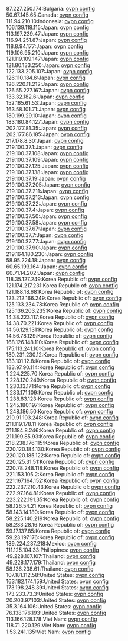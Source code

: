 87.227.250.174:Bulgaria: [ovpn config](vpn/87_227_250_174.ovpn)  
50.67.145.65:Canada: [ovpn config](vpn/50_67_145_65.ovpn)  
111.94.210.10:Indonesia: [ovpn config](vpn/111_94_210_10.ovpn)  
106.139.118.115:Japan: [ovpn config](vpn/106_139_118_115.ovpn)  
113.197.239.47:Japan: [ovpn config](vpn/113_197_239_47.ovpn)  
116.94.251.87:Japan: [ovpn config](vpn/116_94_251_87.ovpn)  
118.8.94.177:Japan: [ovpn config](vpn/118_8_94_177.ovpn)  
119.106.95.210:Japan: [ovpn config](vpn/119_106_95_210.ovpn)  
121.119.109.147:Japan: [ovpn config](vpn/121_119_109_147.ovpn)  
121.80.133.250:Japan: [ovpn config](vpn/121_80_133_250.ovpn)  
122.133.205.107:Japan: [ovpn config](vpn/122_133_205_107.ovpn)  
126.110.184.6:Japan: [ovpn config](vpn/126_110_184_6.ovpn)  
126.220.11.212:Japan: [ovpn config](vpn/126_220_11_212.ovpn)  
126.55.227.167:Japan: [ovpn config](vpn/126_55_227_167.ovpn)  
133.32.182.6:Japan: [ovpn config](vpn/133_32_182_6.ovpn)  
152.165.61.53:Japan: [ovpn config](vpn/152_165_61_53.ovpn)  
163.58.101.71:Japan: [ovpn config](vpn/163_58_101_71.ovpn)  
180.199.29.10:Japan: [ovpn config](vpn/180_199_29_10.ovpn)  
183.180.84.127:Japan: [ovpn config](vpn/183_180_84_127.ovpn)  
202.177.81.35:Japan: [ovpn config](vpn/202_177_81_35.ovpn)  
202.177.86.185:Japan: [ovpn config](vpn/202_177_86_185.ovpn)  
217.178.8.30:Japan: [ovpn config](vpn/217_178_8_30.ovpn)  
219.100.37.1:Japan: [ovpn config](vpn/219_100_37_1.ovpn)  
219.100.37.108:Japan: [ovpn config](vpn/219_100_37_108.ovpn)  
219.100.37.109:Japan: [ovpn config](vpn/219_100_37_109.ovpn)  
219.100.37.125:Japan: [ovpn config](vpn/219_100_37_125.ovpn)  
219.100.37.138:Japan: [ovpn config](vpn/219_100_37_138.ovpn)  
219.100.37.19:Japan: [ovpn config](vpn/219_100_37_19.ovpn)  
219.100.37.205:Japan: [ovpn config](vpn/219_100_37_205.ovpn)  
219.100.37.211:Japan: [ovpn config](vpn/219_100_37_211.ovpn)  
219.100.37.213:Japan: [ovpn config](vpn/219_100_37_213.ovpn)  
219.100.37.22:Japan: [ovpn config](vpn/219_100_37_22.ovpn)  
219.100.37.4:Japan: [ovpn config](vpn/219_100_37_4.ovpn)  
219.100.37.50:Japan: [ovpn config](vpn/219_100_37_50.ovpn)  
219.100.37.58:Japan: [ovpn config](vpn/219_100_37_58.ovpn)  
219.100.37.67:Japan: [ovpn config](vpn/219_100_37_67.ovpn)  
219.100.37.7:Japan: [ovpn config](vpn/219_100_37_7.ovpn)  
219.100.37.77:Japan: [ovpn config](vpn/219_100_37_77.ovpn)  
219.100.37.90:Japan: [ovpn config](vpn/219_100_37_90.ovpn)  
219.164.180.230:Japan: [ovpn config](vpn/219_164_180_230.ovpn)  
58.95.224.18:Japan: [ovpn config](vpn/58_95_224_18.ovpn)  
60.65.193.164:Japan: [ovpn config](vpn/60_65_193_164.ovpn)  
60.71.14.202:Japan: [ovpn config](vpn/60_71_14_202.ovpn)  
118.35.127.249:Korea Republic of: [ovpn config](vpn/118_35_127_249.ovpn)  
121.174.217.231:Korea Republic of: [ovpn config](vpn/121_174_217_231.ovpn)  
121.188.18.68:Korea Republic of: [ovpn config](vpn/121_188_18_68.ovpn)  
123.212.166.249:Korea Republic of: [ovpn config](vpn/123_212_166_249.ovpn)  
125.133.234.78:Korea Republic of: [ovpn config](vpn/125_133_234_78.ovpn)  
125.136.203.235:Korea Republic of: [ovpn config](vpn/125_136_203_235.ovpn)  
14.38.223.117:Korea Republic of: [ovpn config](vpn/14_38_223_117.ovpn)  
14.38.70.221:Korea Republic of: [ovpn config](vpn/14_38_70_221.ovpn)  
14.56.129.131:Korea Republic of: [ovpn config](vpn/14_56_129_131.ovpn)  
14.56.78.129:Korea Republic of: [ovpn config](vpn/14_56_78_129.ovpn)  
168.126.148.110:Korea Republic of: [ovpn config](vpn/168_126_148_110.ovpn)  
175.113.241.10:Korea Republic of: [ovpn config](vpn/175_113_241_10.ovpn)  
180.231.230.12:Korea Republic of: [ovpn config](vpn/180_231_230_12.ovpn)  
183.101.12.8:Korea Republic of: [ovpn config](vpn/183_101_12_8.ovpn)  
183.97.90.114:Korea Republic of: [ovpn config](vpn/183_97_90_114.ovpn)  
1.224.225.70:Korea Republic of: [ovpn config](vpn/1_224_225_70.ovpn)  
1.228.120.249:Korea Republic of: [ovpn config](vpn/1_228_120_249.ovpn)  
1.230.13.171:Korea Republic of: [ovpn config](vpn/1_230_13_171.ovpn)  
1.233.171.109:Korea Republic of: [ovpn config](vpn/1_233_171_109.ovpn)  
1.238.83.123:Korea Republic of: [ovpn config](vpn/1_238_83_123.ovpn)  
1.245.180.197:Korea Republic of: [ovpn config](vpn/1_245_180_197.ovpn)  
1.248.186.50:Korea Republic of: [ovpn config](vpn/1_248_186_50.ovpn)  
210.91.103.248:Korea Republic of: [ovpn config](vpn/210_91_103_248.ovpn)  
211.119.178.11:Korea Republic of: [ovpn config](vpn/211_119_178_11.ovpn)  
211.184.8.246:Korea Republic of: [ovpn config](vpn/211_184_8_246.ovpn)  
211.199.85.93:Korea Republic of: [ovpn config](vpn/211_199_85_93.ovpn)  
218.238.176.115:Korea Republic of: [ovpn config](vpn/218_238_176_115.ovpn)  
220.120.184.130:Korea Republic of: [ovpn config](vpn/220_120_184_130.ovpn)  
220.120.185.122:Korea Republic of: [ovpn config](vpn/220_120_185_122.ovpn)  
220.125.31.51:Korea Republic of: [ovpn config](vpn/220_125_31_51.ovpn)  
220.78.248.118:Korea Republic of: [ovpn config](vpn/220_78_248_118.ovpn)  
221.153.105.2:Korea Republic of: [ovpn config](vpn/221_153_105_2.ovpn)  
221.167.164.152:Korea Republic of: [ovpn config](vpn/221_167_164_152.ovpn)  
222.237.210.43:Korea Republic of: [ovpn config](vpn/222_237_210_43.ovpn)  
222.97.164.81:Korea Republic of: [ovpn config](vpn/222_97_164_81.ovpn)  
223.222.191.35:Korea Republic of: [ovpn config](vpn/223_222_191_35.ovpn)  
58.126.54.21:Korea Republic of: [ovpn config](vpn/58_126_54_21.ovpn)  
58.143.14.180:Korea Republic of: [ovpn config](vpn/58_143_14_180.ovpn)  
58.225.140.219:Korea Republic of: [ovpn config](vpn/58_225_140_219.ovpn)  
58.233.28.16:Korea Republic of: [ovpn config](vpn/58_233_28_16.ovpn)  
59.17.137.85:Korea Republic of: [ovpn config](vpn/59_17_137_85.ovpn)  
59.23.197.176:Korea Republic of: [ovpn config](vpn/59_23_197_176.ovpn)  
189.224.237.218:Mexico: [ovpn config](vpn/189_224_237_218.ovpn)  
111.125.104.33:Philippines: [ovpn config](vpn/111_125_104_33.ovpn)  
49.228.107.107:Thailand: [ovpn config](vpn/49_228_107_107.ovpn)  
49.228.177.179:Thailand: [ovpn config](vpn/49_228_177_179.ovpn)  
58.136.238.61:Thailand: [ovpn config](vpn/58_136_238_61.ovpn)  
107.181.112.58:United States: [ovpn config](vpn/107_181_112_58.ovpn)  
163.182.174.159:United States: [ovpn config](vpn/163_182_174_159.ovpn)  
173.198.248.39:United States: [ovpn config](vpn/173_198_248_39.ovpn)  
173.233.73.3:United States: [ovpn config](vpn/173_233_73_3.ovpn)  
20.203.97.103:United States: [ovpn config](vpn/20_203_97_103.ovpn)  
35.3.164.106:United States: [ovpn config](vpn/35_3_164_106.ovpn)  
76.138.176.193:United States: [ovpn config](vpn/76_138_176_193.ovpn)  
113.166.128.178:Viet Nam: [ovpn config](vpn/113_166_128_178.ovpn)  
118.71.220.129:Viet Nam: [ovpn config](vpn/118_71_220_129.ovpn)  
1.53.241.135:Viet Nam: [ovpn config](vpn/1_53_241_135.ovpn)  

